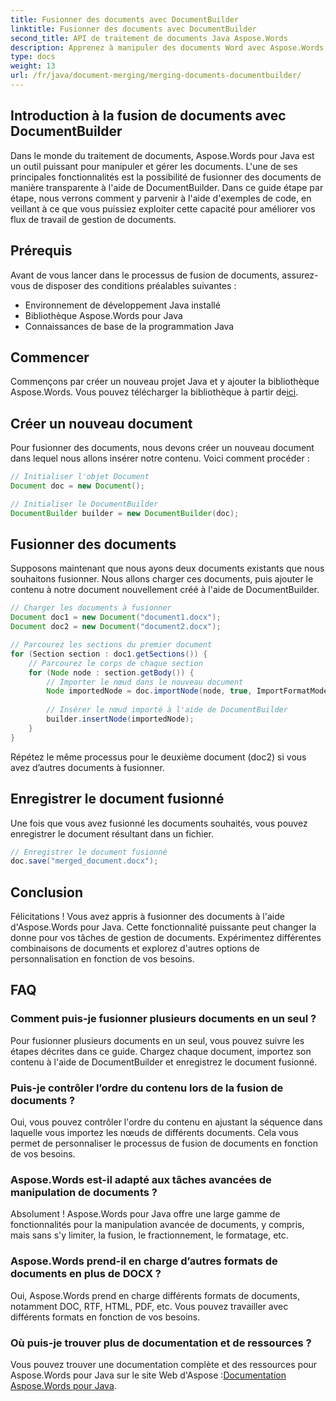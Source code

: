 ```yaml
---
title: Fusionner des documents avec DocumentBuilder
linktitle: Fusionner des documents avec DocumentBuilder
second_title: API de traitement de documents Java Aspose.Words
description: Apprenez à manipuler des documents Word avec Aspose.Words pour Java. Créez, modifiez, fusionnez et convertissez des documents par programmation en Java.
type: docs
weight: 13
url: /fr/java/document-merging/merging-documents-documentbuilder/
---
```


## Introduction à la fusion de documents avec DocumentBuilder

Dans le monde du traitement de documents, Aspose.Words pour Java est un outil puissant pour manipuler et gérer les documents. L'une de ses principales fonctionnalités est la possibilité de fusionner des documents de manière transparente à l'aide de DocumentBuilder. Dans ce guide étape par étape, nous verrons comment y parvenir à l'aide d'exemples de code, en veillant à ce que vous puissiez exploiter cette capacité pour améliorer vos flux de travail de gestion de documents.

## Prérequis

Avant de vous lancer dans le processus de fusion de documents, assurez-vous de disposer des conditions préalables suivantes :

- Environnement de développement Java installé
- Bibliothèque Aspose.Words pour Java
- Connaissances de base de la programmation Java

## Commencer

 Commençons par créer un nouveau projet Java et y ajouter la bibliothèque Aspose.Words. Vous pouvez télécharger la bibliothèque à partir de[ici](https://releases.aspose.com/words/java/).

## Créer un nouveau document

Pour fusionner des documents, nous devons créer un nouveau document dans lequel nous allons insérer notre contenu. Voici comment procéder :

```java
// Initialiser l'objet Document
Document doc = new Document();

// Initialiser le DocumentBuilder
DocumentBuilder builder = new DocumentBuilder(doc);
```

## Fusionner des documents

Supposons maintenant que nous ayons deux documents existants que nous souhaitons fusionner. Nous allons charger ces documents, puis ajouter le contenu à notre document nouvellement créé à l'aide de DocumentBuilder.

```java
// Charger les documents à fusionner
Document doc1 = new Document("document1.docx");
Document doc2 = new Document("document2.docx");

// Parcourez les sections du premier document
for (Section section : doc1.getSections()) {
    // Parcourez le corps de chaque section
    for (Node node : section.getBody()) {
        // Importer le nœud dans le nouveau document
        Node importedNode = doc.importNode(node, true, ImportFormatMode.KEEP_SOURCE_FORMATTING);
        
        // Insérer le nœud importé à l'aide de DocumentBuilder
        builder.insertNode(importedNode);
    }
}
```

Répétez le même processus pour le deuxième document (doc2) si vous avez d’autres documents à fusionner.

## Enregistrer le document fusionné

Une fois que vous avez fusionné les documents souhaités, vous pouvez enregistrer le document résultant dans un fichier.

```java
// Enregistrer le document fusionné
doc.save("merged_document.docx");
```

## Conclusion

Félicitations ! Vous avez appris à fusionner des documents à l'aide d'Aspose.Words pour Java. Cette fonctionnalité puissante peut changer la donne pour vos tâches de gestion de documents. Expérimentez différentes combinaisons de documents et explorez d'autres options de personnalisation en fonction de vos besoins.

## FAQ

### Comment puis-je fusionner plusieurs documents en un seul ?

Pour fusionner plusieurs documents en un seul, vous pouvez suivre les étapes décrites dans ce guide. Chargez chaque document, importez son contenu à l'aide de DocumentBuilder et enregistrez le document fusionné.

### Puis-je contrôler l’ordre du contenu lors de la fusion de documents ?

Oui, vous pouvez contrôler l'ordre du contenu en ajustant la séquence dans laquelle vous importez les nœuds de différents documents. Cela vous permet de personnaliser le processus de fusion de documents en fonction de vos besoins.

### Aspose.Words est-il adapté aux tâches avancées de manipulation de documents ?

Absolument ! Aspose.Words pour Java offre une large gamme de fonctionnalités pour la manipulation avancée de documents, y compris, mais sans s'y limiter, la fusion, le fractionnement, le formatage, etc.

### Aspose.Words prend-il en charge d’autres formats de documents en plus de DOCX ?

Oui, Aspose.Words prend en charge différents formats de documents, notamment DOC, RTF, HTML, PDF, etc. Vous pouvez travailler avec différents formats en fonction de vos besoins.

### Où puis-je trouver plus de documentation et de ressources ?

 Vous pouvez trouver une documentation complète et des ressources pour Aspose.Words pour Java sur le site Web d'Aspose :[Documentation Aspose.Words pour Java](https://reference.aspose.com/words/java/).